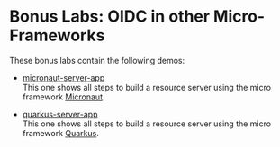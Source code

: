 # Bonus Labs: OIDC in other Micro-Frameworks

These bonus labs contain the following demos:

* [micronaut-server-app](micronaut-server-app)  
  This one shows all steps to build a resource server using the micro framework [Micronaut](https://micronaut.io).

* [quarkus-server-app](quarkus-server-app)  
  This one shows all steps to build a resource server using the micro framework [Quarkus](https://quarkus.io).
